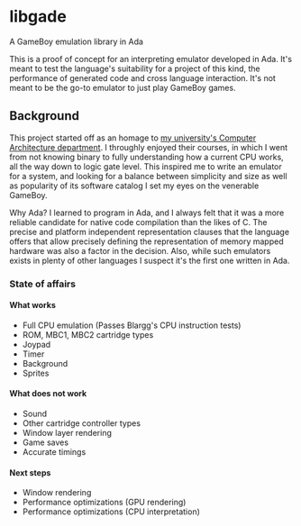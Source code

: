 # libgade
A GameBoy emulation library in Ada

This is a proof of concept for an interpreting emulator developed in Ada. It's meant to test the language's suitability for a project of this kind, the performance of generated code and cross language interaction. It's not meant to be the go-to emulator to just play GameBoy games.

## Background
This project started off as an homage to [my university's Computer Architecture department](https://www.ac.upc.edu/en?set_language=en). I throughly enjoyed their courses, in which I went from not knowing binary to fully understanding how a current CPU works, all the way down to logic gate level. This inspired me to write an emulator for a system, and looking for a balance between simplicity and size as well as popularity of its software catalog I set my eyes on the venerable GameBoy.

Why Ada? I learned to program in Ada, and I always felt that it was a more reliable candidate for native code compilation than the likes of C. The precise and platform independent representation clauses that the language offers that allow precisely defining the representation of memory mapped hardware was also a factor in the decision. Also, while such emulators exists in plenty of other languages I suspect it's the first one written in Ada.

### State of affairs

#### What works
- Full CPU emulation (Passes Blargg's CPU instruction tests)
- ROM, MBC1, MBC2 cartridge types
- Joypad
- Timer
- Background
- Sprites

#### What does not work
- Sound
- Other cartridge controller types
- Window layer rendering
- Game saves
- Accurate timings

#### Next steps
- Window rendering
- Performance optimizations (GPU rendering)
- Performance optimizations (CPU interpretation)

